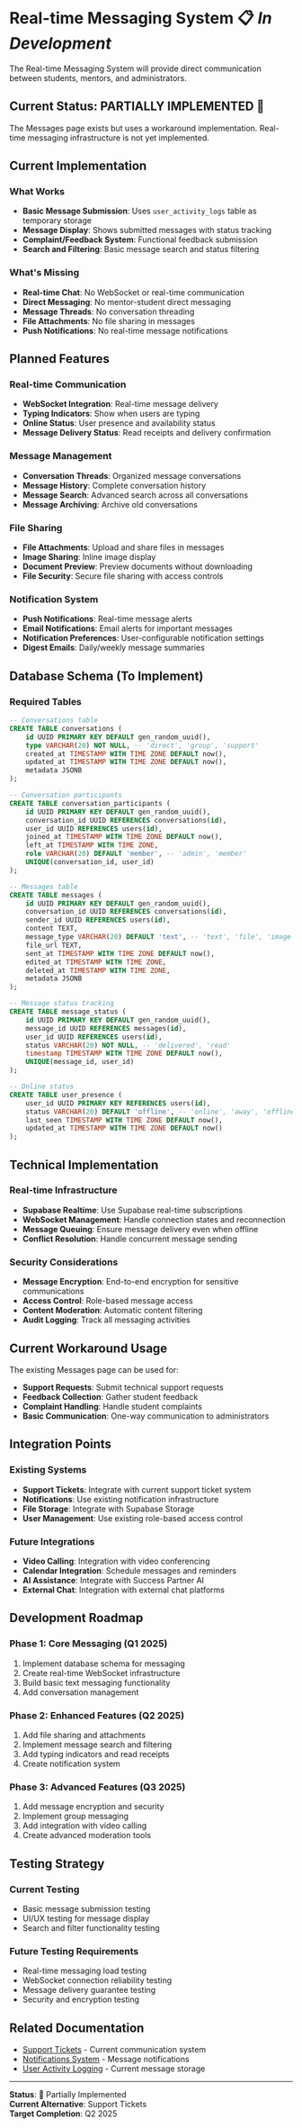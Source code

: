 # Real-time Messaging System 📋 *In Development*

The Real-time Messaging System will provide direct communication between students, mentors, and administrators.

## Current Status: **PARTIALLY IMPLEMENTED** 🚧

The Messages page exists but uses a workaround implementation. Real-time messaging infrastructure is not yet implemented.

## Current Implementation

### What Works
- **Basic Message Submission**: Uses `user_activity_logs` table as temporary storage
- **Message Display**: Shows submitted messages with status tracking
- **Complaint/Feedback System**: Functional feedback submission
- **Search and Filtering**: Basic message search and status filtering

### What's Missing
- **Real-time Chat**: No WebSocket or real-time communication
- **Direct Messaging**: No mentor-student direct messaging
- **Message Threads**: No conversation threading
- **File Attachments**: No file sharing in messages
- **Push Notifications**: No real-time message notifications

## Planned Features

### Real-time Communication
- **WebSocket Integration**: Real-time message delivery
- **Typing Indicators**: Show when users are typing
- **Online Status**: User presence and availability status
- **Message Delivery Status**: Read receipts and delivery confirmation

### Message Management
- **Conversation Threads**: Organized message conversations
- **Message History**: Complete conversation history
- **Message Search**: Advanced search across all conversations
- **Message Archiving**: Archive old conversations

### File Sharing
- **File Attachments**: Upload and share files in messages
- **Image Sharing**: Inline image display
- **Document Preview**: Preview documents without downloading
- **File Security**: Secure file sharing with access controls

### Notification System
- **Push Notifications**: Real-time message alerts
- **Email Notifications**: Email alerts for important messages
- **Notification Preferences**: User-configurable notification settings
- **Digest Emails**: Daily/weekly message summaries

## Database Schema (To Implement)

### Required Tables
```sql
-- Conversations table
CREATE TABLE conversations (
    id UUID PRIMARY KEY DEFAULT gen_random_uuid(),
    type VARCHAR(20) NOT NULL, -- 'direct', 'group', 'support'
    created_at TIMESTAMP WITH TIME ZONE DEFAULT now(),
    updated_at TIMESTAMP WITH TIME ZONE DEFAULT now(),
    metadata JSONB
);

-- Conversation participants
CREATE TABLE conversation_participants (
    id UUID PRIMARY KEY DEFAULT gen_random_uuid(),
    conversation_id UUID REFERENCES conversations(id),
    user_id UUID REFERENCES users(id),
    joined_at TIMESTAMP WITH TIME ZONE DEFAULT now(),
    left_at TIMESTAMP WITH TIME ZONE,
    role VARCHAR(20) DEFAULT 'member', -- 'admin', 'member'
    UNIQUE(conversation_id, user_id)
);

-- Messages table
CREATE TABLE messages (
    id UUID PRIMARY KEY DEFAULT gen_random_uuid(),
    conversation_id UUID REFERENCES conversations(id),
    sender_id UUID REFERENCES users(id),
    content TEXT,
    message_type VARCHAR(20) DEFAULT 'text', -- 'text', 'file', 'image'
    file_url TEXT,
    sent_at TIMESTAMP WITH TIME ZONE DEFAULT now(),
    edited_at TIMESTAMP WITH TIME ZONE,
    deleted_at TIMESTAMP WITH TIME ZONE,
    metadata JSONB
);

-- Message status tracking
CREATE TABLE message_status (
    id UUID PRIMARY KEY DEFAULT gen_random_uuid(),
    message_id UUID REFERENCES messages(id),
    user_id UUID REFERENCES users(id),
    status VARCHAR(20) NOT NULL, -- 'delivered', 'read'
    timestamp TIMESTAMP WITH TIME ZONE DEFAULT now(),
    UNIQUE(message_id, user_id)
);

-- Online status
CREATE TABLE user_presence (
    user_id UUID PRIMARY KEY REFERENCES users(id),
    status VARCHAR(20) DEFAULT 'offline', -- 'online', 'away', 'offline'
    last_seen TIMESTAMP WITH TIME ZONE DEFAULT now(),
    updated_at TIMESTAMP WITH TIME ZONE DEFAULT now()
);
```

## Technical Implementation

### Real-time Infrastructure
- **Supabase Realtime**: Use Supabase real-time subscriptions
- **WebSocket Management**: Handle connection states and reconnection
- **Message Queuing**: Ensure message delivery even when offline
- **Conflict Resolution**: Handle concurrent message sending

### Security Considerations
- **Message Encryption**: End-to-end encryption for sensitive communications
- **Access Control**: Role-based message access
- **Content Moderation**: Automatic content filtering
- **Audit Logging**: Track all messaging activities

## Current Workaround Usage

The existing Messages page can be used for:
- **Support Requests**: Submit technical support requests
- **Feedback Collection**: Gather student feedback
- **Complaint Handling**: Handle student complaints
- **Basic Communication**: One-way communication to administrators

## Integration Points

### Existing Systems
- **Support Tickets**: Integrate with current support ticket system
- **Notifications**: Use existing notification infrastructure
- **File Storage**: Integrate with Supabase Storage
- **User Management**: Use existing role-based access control

### Future Integrations
- **Video Calling**: Integration with video conferencing
- **Calendar Integration**: Schedule messages and reminders
- **AI Assistance**: Integrate with Success Partner AI
- **External Chat**: Integration with external chat platforms

## Development Roadmap

### Phase 1: Core Messaging (Q1 2025)
1. Implement database schema for messaging
2. Create real-time WebSocket infrastructure
3. Build basic text messaging functionality
4. Add conversation management

### Phase 2: Enhanced Features (Q2 2025)
1. Add file sharing and attachments
2. Implement message search and filtering
3. Add typing indicators and read receipts
4. Create notification system

### Phase 3: Advanced Features (Q3 2025)
1. Add message encryption and security
2. Implement group messaging
3. Add integration with video calling
4. Create advanced moderation tools

## Testing Strategy

### Current Testing
- Basic message submission testing
- UI/UX testing for message display
- Search and filter functionality testing

### Future Testing Requirements
- Real-time messaging load testing
- WebSocket connection reliability testing
- Message delivery guarantee testing
- Security and encryption testing

## Related Documentation
- [Support Tickets](./support-tickets.md) - Current communication system
- [Notifications System](./notifications-system.md) - Message notifications
- [User Activity Logging](./user-activity-logging.md) - Current message storage

---

**Status**: 🚧 Partially Implemented  
**Current Alternative**: Support Tickets  
**Target Completion**: Q2 2025